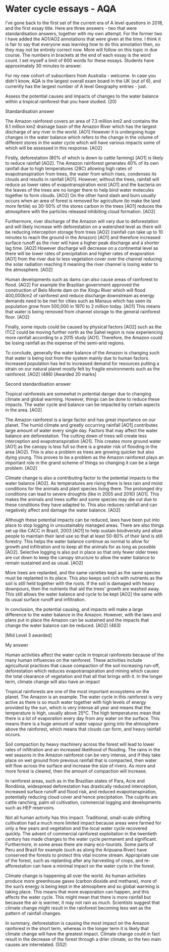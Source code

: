 # Water cycle essays - AQA

I’ve gone back to the first set of the current era of A level questions in 2018, and the first essay title. Here are three answers - two that were standardisation answers, together with my own attempt. For the former two I have added the AO1/AO2 annotations that were given at the time. I think it is fair to say that everyone was learning how to do this annotation then, so they may not be entirely correct now. More will follow on this topic in due course. The numbers in brackets at the end of each essay is the word count. I set myself a limit of 600 words for these essays. Students have approximately 30 minutes to answer.

For my new cohort of subscribers from Australia - welcome. In case you didn’t know, AQA is the largest overall exam board in the UK (out of 6), and currently has the largest number of A level Geography entries - just.

Assess the potential causes and impacts of changes to the water balance within a tropical rainforest that you have studied. (20)

Standardisation answer

The Amazon rainforest covers an area of 7.3 million km2 and contains the 6.1 million km2 drainage basin of the Amazon River which has the largest discharge of any river in the world. [AO1] However it is undergoing huge changes in the water balance which refers to the change in the volume of different stores in the water cycle which will have various impacts some of which will be assessed in this response. [AO2]

Firstly, deforestation (80% of which is down to cattle farming) [AO1] is likely to reduce rainfall [AO2]. The Amazon rainforest generates 40% of its own rainfall due to high temperatures (28C) allowing high rates of evapotranspiration from trees, the water from which rises, condenses its clouds and results in rainfall [AO1]. However, without the trees, rainfall will reduce as lower rates of evapotranspiration exist [AO1] and the bacteria on the leaves of the trees are no longer there to help bind water molecules together to form clouds. [AO2] On the other hand slash and burn usually occurs when an area of forest is removed for agriculture (to make the land more fertile) so 30-50% of the stores carbon in the trees [AO1] reduces the atmosphere with the particles released inhibiting cloud formation. [AO2]

Furthermore, river discharge of the Amazon will vary due to deforestation and will likely increase with deforestation on a watershed level as there will be reducing interception storage from trees [AO2] (rainfall can take up to 10 minutes to reach the ground in the Amazon) [AO1] and therefore increased surface runoff as the river will have a higher peak discharge and a shorter lag time. [AO2] However discharge will decrease on a continental level as there will be lower rates of precipitation and higher rates of evaporation [AO1] from the river due to less vegetation cover over the channel reducing the solar radiation reaching it meaning the river channel is losing water to the atmosphere. [AO2]

Human developments such as dams can also cause areas of rainforest to flood. [AO2] For example the Brazilian government approved the construction of Belo Monte dam on the Xingu River which will flood 400,000km2 of rainforest and reduce discharge downstream as energy demands need to be met for cities such as Manaus which has seen its population grow from 500,000 in 1970 to 2 million today. [AO1] This means that water is being removed from channel storage to the general rainforest floor. [AO2]

Finally, some inputs could be caused by physical factors [AO2] such as the ITCZ could be moving further north as the Sahel region is now experiencing more rainfall according to a 2015 study [AO1]. Therefore, the Amazon could be losing rainfall as the expense of the semi-arid regions.

To conclude, generally the water balance of the Amazon is changing such that water is being lost from the system mainly due to human factors. Increased population has led to increased demand for resources putting a strain on our natural planet mostly felt by fragile environments such as the rainforest. [AO2] (486) [Awarded 20 marks]

Second standardisation answer

Tropical rainforests are somewhat in potential danger due to changing climate and global warming. However, things can be done to reduce these impacts. The water cycle and balance can be impacted by certain aspects in the area. [AO2]

The Amazon rainforest is a large factor and has great importance on our planet. The humid climate and greatly occurring rainfall [AO1] contributes large amount of water every single day. Factors that may affect the water balance are deforestation. The cutting down of trees will create less interception and evapotranspiration [AO1]. This creates more ground water [AO1] as the canopy is less full so there is a greater risk of flooding in the area [AO2]. This is also a problem as trees are growing quicker but also dying young. This proves to be a problem as the Amazon rainforest plays an important role in the grand scheme of things so changing it can be a large problem. [AO2]

Climate change is also a contributing factor to the potential impacts to the water balance [AO2]. As temperatures are rising there is less rain and moist conditions for the animals and plant species living there. The prolonged dry conditions can lead to severe droughts (like in 2005 and 2010) [AO1]. This makes the animals and trees suffer and some species may die out due to these conditions they have adapted to. This also reduces rainfall and can negatively affect and damage the water balance. [AO2]

Although these potential impacts can be reduced, laws have been put into place to stop logging in unsustainably managed areas. There are also things set up like CACC in Brazil, 2003 [AO1] to help sustain biodiversity and allow people to maintain their land use so that at least 50-80% of their land is still forestry. This helps the water balance continue as normal to allow for growth and infiltration and to keep all the animals for as long as possible [AO2]. Selective logging is also put in place so that only fewer older trees are cut down to keep the canopy structure to allow the water balance to remain sustained and as usual. [AO2]

More trees are replanted, and the same varieties kept as the same species must be replanted in its place. This also keeps soil rich with nutrients as the soil is still held together with the roots. If the soil is damaged with heavy downpours, then the nutrients that aid the trees’ growth are washed away. This still allows the water balance and cycle to be kept [AO2] the same with its usual surface runoff and infiltration.

In conclusion, the potential causing, and impacts will make a large difference to the water balance in the Amazon. However, with the laws and plans put in place the Amazon can be sustained and the impacts that change the water balance can be reduced. [AO2] (463)

[Mid Level 3 awarded]

My answer

Human activities affect the water cycle in tropical rainforests because of the many human influences on the rainforest. These activities include agricultural practices that cause compaction of the soil increasing run-off, deforestation which reduces evapotranspiration and mining which causes the total clearance of vegetation and that all that brings with it. In the longer term, climate change will also have an impact

Tropical rainforests are one of the most important ecosystems on the planet. The Amazon is an example. The water cycle in this rainforest is very active as there is so much water together with high levels of energy provided by the sun, which is very intense all year and means that the temperature is high, usually above 25°C. The high temperatures mean that there is a lot of evaporation every day from any water on the surface. This means there is a huge amount of water vapour going into the atmosphere above the rainforest, which means that clouds can form, and heavy rainfall occurs.

Soil compaction by heavy machinery across the forest will lead to lower rates of infiltration and an increased likelihood of flooding. The rains in the wet seasons in the Amazon rainforest can be very intense, and if they take place on wet ground from previous rainfall that is compacted, then water will flow across the surface and increase the size of rivers. As more and more forest is cleared, then the amount of compaction will increase.

In rainforest areas, such as in the Brazilian states of Para, Acre and Rondônia, widespread deforestation has drastically reduced interception, increased surface runoff and flood risk, and reduced evapotranspiration, potentially reducing cloud cover and hence precipitation. The culprits are cattle ranching, palm oil cultivation, commercial logging and developments such as HEP reservoirs.

Not all human activity has this impact. Traditional, small-scale shifting cultivation had a much more limited impact because areas were farmed for only a few years and vegetation and the local water cycle recovered quickly. The advent of commercial rainforest exploitation in the twentieth century has made changes to the water cycle permanent and significant. Furthermore, in some areas there are many eco-tourists. Some parts of Peru and Brazil for example (such as along the Aripuana River) have conserved the forests to protect this vital income stream. Appropriate use of the forest, such as replanting after any harvesting of crops, and re-afforestation can have a minimal impact on the water cycle in the forest.

Climate change is happening all over the world. As human activities produce more greenhouse gases (carbon dioxide and methane), more of the sun’s energy is being kept in the atmosphere and so global warming is taking place. This means that more evaporation can happen, and this affects the water cycle. This might mean that there is more rainfall but because the air is warmer, it may not rain as much. Scientists suggest that climate change might result in the rainforest becoming less wet as the pattern of rainfall changes.

In summary, deforestation is causing the most impact on the Amazon rainforest in the short term, whereas in the longer term it is likely that climate change will have the greatest impact. Climate change could in fact result in the decrease of the forest through a drier climate, so the two main causes are interrelated. (552)

